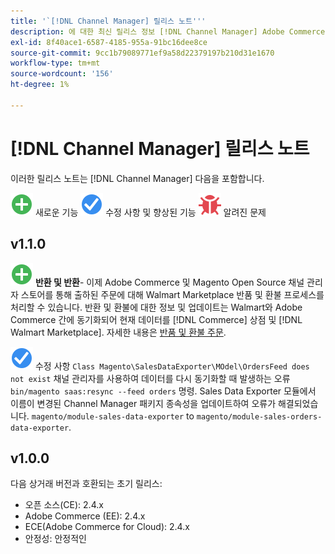 ```yaml
---
title: '`[!DNL Channel Manager] 릴리스 노트'''
description: 에 대한 최신 릴리스 정보 [!DNL Channel Manager] Adobe Commerce에서 가져옵니다.
exl-id: 8f40ace1-6587-4185-955a-91bc16dee8ce
source-git-commit: 9cc1b79089771ef9a58d22379197b210d31e1670
workflow-type: tm+mt
source-wordcount: '156'
ht-degree: 1%

---
```


# [!DNL Channel Manager] 릴리스 노트

이러한 릴리스 노트는 [!DNL Channel Manager] 다음을 포함합니다.

![새로 만들기](../assets/new.svg) 새로운 기능
![해결된 문제](../assets/fix.svg) 수정 사항 및 향상된 기능
![알려진 문제](../assets/bug.svg) 알려진 문제


## v1.1.0

![새로 만들기](../assets/new.svg)<!--CHAN-5204--> **반환 및 반환**- 이제 Adobe Commerce 및 Magento Open Source 채널 관리자 스토어를 통해 출하된 주문에 대해 Walmart Marketplace 반품 및 환불 프로세스를 처리할 수 있습니다. 반환 및 환불에 대한 정보 및 업데이트는 Walmart와 Adobe Commerce 간에 동기화되어 현재 데이터를 [!DNL Commerce] 상점 및 [!DNL Walmart Marketplace]. 자세한 내용은 [반품 및 환불 주문](return-refund-orders.md).

![고정](../assets/fix.svg)<!--CHAN-5661--> 수정 사항 `Class Magento\SalesDataExporter\MOdel\OrdersFeed does not exist` 채널 관리자를 사용하여 데이터를 다시 동기화할 때 발생하는 오류 `bin/magento saas:resync --feed orders` 명령. Sales Data Exporter 모듈에서 이름이 변경된 Channel Manager 패키지 종속성을 업데이트하여 오류가 해결되었습니다. `magento/module-sales-data-exporter` to `magento/module-sales-orders-data-exporter`.

## v1.0.0

다음 상거래 버전과 호환되는 초기 릴리스:

* 오픈 소스(CE): 2.4.x
* Adobe Commerce (EE): 2.4.x
* ECE(Adobe Commerce for Cloud): 2.4.x
* 안정성: 안정적인
